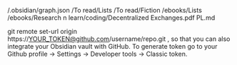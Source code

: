 /.obsidian/graph.json
/To read/Lists
/To read/Fiction
/ebooks/Lists
/ebooks/Research n learn/coding/Decentralized Exchanges.pdf
PL.md

git remote set-url origin https://YOUR_TOKEN@github.com/username/repo.git , so that you can also integrate your Obsidian vault with GitHub. To generate token go to your Github profile -> Settings -> Developer tools -> Classic token.
